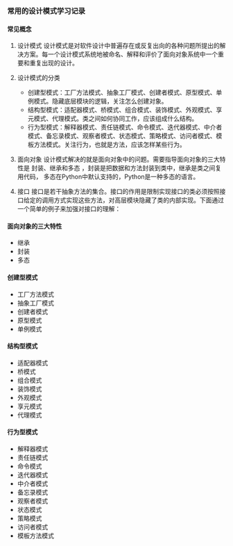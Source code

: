 ### 常用的设计模式学习记录


#### 常见概念
1. 设计模式
    设计模式是对软件设计中普遍存在或反复出向的各种问题所提出的解决方案。每一个设计模式系统地被命名、解释和评价了面向对象系统中一个重要和重复出现的设计。

2. 设计模式的分类
    - 创建型模式：工厂方法模式、抽象工厂模式、创建者模式、原型模式、单例模式。隐藏底层模块的逻辑，关注怎么创建对象。
    - 结构型模式：适配器模式、桥模式、组合模式、装饰模式、外观模式、享元模式、代理模式。类之间如何协同工作，应该组成什么结构。
    - 行为型模式：解释器模式、责任链模式、命令模式、迭代器模式、中介者模式、备忘录模式、观察者模式、状态模式、策略模式、访问者模式、模板方法模式。关注行为，也就是方法，应该怎样某些行为。

3. 面向对象
    设计模式解决的就是面向对象中的问题。需要指导面向对象的三大特性是 封装、继承和多态 ，封装是把数据和方法封装到类中，继承是类之间复用代码，
    多态在Python中默认支持的，Python是一种多态的语言。

4. 接口
    接口是若干抽象方法的集合。接口的作用是限制实现接口的类必须按照接口给定的调用方式实现这些方法，对高层模块隐藏了类的内部实现。下面通过一个简单的例子来加强对接口的理解：

#### 面向对象的三大特性
- 继承
- 封装
- 多态

#### 创建型模式
- 工厂方法模式
- 抽象工厂模式
- 创建者模式
- 原型模式
- 单例模式


#### 结构型模式
- 适配器模式
- 桥模式
- 组合模式
- 装饰模式
- 外观模式
- 享元模式
- 代理模式

#### 行为型模式
- 解释器模式
- 责任链模式
- 命令模式
- 迭代器模式
- 中介者模式
- 备忘录模式
- 观察者模式
- 状态模式
- 策略模式
- 访问者模式
- 模板方法模式